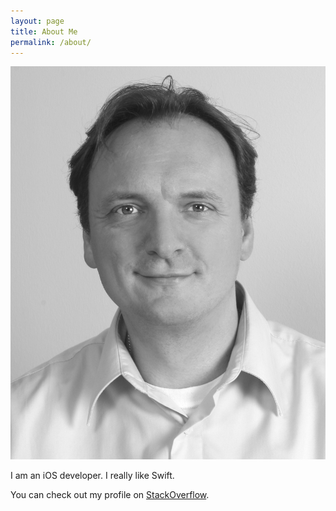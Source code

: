 ```yaml
---
layout: page
title: About Me
permalink: /about/
---
```


![Sascha](/assets/bild_sascha.jpg)

I am an iOS developer. I really like Swift. 

You can check out my profile on [StackOverflow](http://stackoverflow.com/users/427083/mundi).